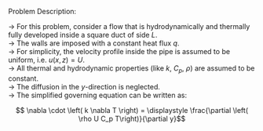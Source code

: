 Problem Description:  
  
-> For this problem, consider a flow that is hydrodynamically and thermally fully developed inside a square duct of side $L$.  
-> The walls are imposed with a constant heat flux $q$.  
-> For simplicity, the velocity profile inside the pipe is assumed to be uniform, i.e. $u(x, z) = U$.  
-> All thermal and hydrodynamic properties (like $k$, $C_p$, $\rho$) are assumed to be constant.  
-> The diffusion in the $y$-direction is neglected.  
-> The simplified governing equation can be written as:  

$$ \nabla \cdot \left( k \nabla T \right) = \displaystyle \frac{\partial \left( \rho U C_p T\right)}{\partial y}$$

